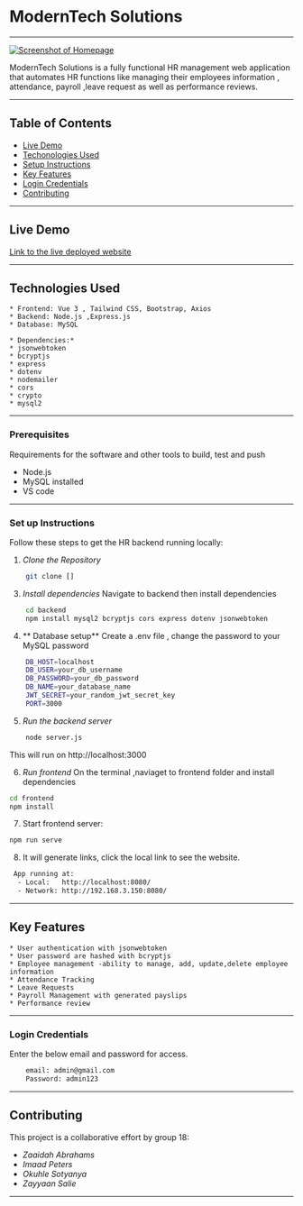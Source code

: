 # ModernTech Solutions
- - - -
[![Screenshot of Homepage]()]()

ModernTech Solutions is a fully functional HR management web application that automates HR functions like managing their employees information , attendance, payroll ,leave request as well as performance reviews.
- - - -
## Table of Contents
 - [Live Demo](#live-demo)
 - [Techonologies Used](#technologies-used)
 - [Setup Instructions](#setup-instructions)
 - [Key Features](#key-features)
 - [Login Credentials](#login-credentials)
 - [Contributing](#contributing)

- - - -
## Live Demo
[Link to the live deployed website]()
- - - -
## Technologies Used
    * Frontend: Vue 3 , Tailwind CSS, Bootstrap, Axios
    * Backend: Node.js ,Express.js
    * Database: MySQL
    
    * Dependencies:*
    * jsonwebtoken
    * bcryptjs
    * express
    * dotenv
    * nodemailer
    * cors
    * crypto
    * mysql2
- - - -
### Prerequisites
Requirements for the software and other tools to build, test and push
- Node.js
- MySQL installed
- VS code
- - - -
### Set up Instructions
Follow these steps to get the HR backend running locally:
1. *Clone the Repository*
```bash
    git clone []
   ```
3. *Install dependencies*
Navigate to backend then install dependencies
```bash
    cd backend
    npm install mysql2 bcryptjs cors express dotenv jsonwebtoken
```
4. ** Database setup**
Create a  .env file , change the password to your MySQL password
```bash
    DB_HOST=localhost
    DB_USER=your_db_username
    DB_PASSWORD=your_db_password
    DB_NAME=your_database_name
    JWT_SECRET=your_random_jwt_secret_key
    PORT=3000
```
5. *Run the backend server*
```bash
    node server.js
```
This will run on http://localhost:3000

6. *Run frontend*
On the terminal ,naviaget to frontend folder and install dependencies

```bash
cd frontend
npm install
```
7. Start frontend server:
```bash
npm run serve
```
8. It will generate links, click the local link to see the website.
```bash
 App running at:
  - Local:   http://localhost:8080/ 
  - Network: http://192.168.3.150:8080/
```
- - - -
## Key Features
    * User authentication with jsonwebtoken
    * User password are hashed with bcryptjs
    * Employee management -ability to manage, add, update,delete employee information
    * Attendance Tracking
    * Leave Requests
    * Payroll Management with generated payslips
    * Performance review
- - - -
### Login Credentials
Enter the below email and password for access.
```bash
    email: admin@gmail.com
    Password: admin123
```
  - - - -
## Contributing
This project is a collaborative effort by group 18:
- *Zaaidah Abrahams*
- *Imaad Peters*
- *Okuhle Sotyanya*
- *Zayyaan Salie*
- - - -
